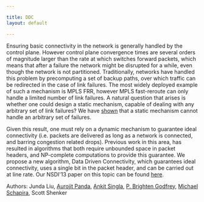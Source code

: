 ```yaml
---

title: DDC
layout: default

---
```

Ensuring basic connectivity in the network is generally handled by the control plane. However control plane convergence times
are several orders of magnitude larger than the rate at which switches forward packets, which means that after a failure the
network might be disrupted for a while, even though the network is not partitioned. Traditionally, networks have handled this
problem by precomputing a set of backup paths, over which traffic can be redirected in the case of link failures. The most widely
deployed example of such a mechanism is MPLS FRR, however MPLS fast-reroute can only handle a limited number of link failures. A
natural question that arises is whether one could design a static mechanism, capable of dealing with any arbitrary set of link
failures? We have [shown](http://arxiv.org/abs/1207.3732) that a static mechanism cannot handle an arbitrary set of
failures.

Given this result, one must rely on a dynamic mechanism to guarantee ideal connectivity (i.e. packets are delivered as long as 
a network is connected, and barring congestion related drops). Previous work in this area, has resulted in algorithms that both
require unbounded space in packet headers, and NP-complete computations to provide this guarantee. We propose a new algorithm, Data
Driven Connectivity, which guarantees ideal connectivity, uses a single bit in the packet header, and can be carried out at line rate.
Our NSDI'13 paper on this topic can be found [here](http://eecs.berkeley.edu/~apanda/paper/nsdi13.pdf).

Authors: Junda Liu, [Aurojit Panda](http://eecs.berkeley.edu/~apanda), [Ankit Singla](http://web.engr.illinois.edu/~singla2/), [P. Brighten Godfrey](http://www.cs.illinois.edu/~pbg/), [Michael Schapira](http://www.cs.yale.edu/homes/schapira/), Scott Shenker
